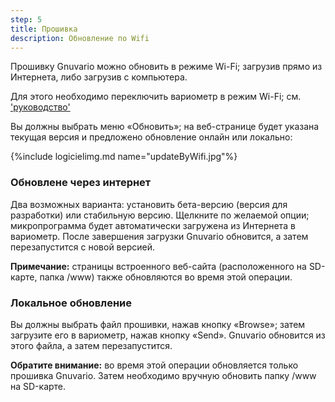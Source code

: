 ```yaml
---
step: 5
title: Прошивка
description: Обновление по Wifi
---
```


Прошивку Gnuvario можно обновить в режиме Wi-Fi; загрузив прямо из Интернета, либо загрузив с компьютера.

Для этого необходимо переключить вариометр в режим Wi-Fi; см. ['руководство']({{site.baseurl}}/manuel/wifi.html)

Вы должны выбрать меню «Обновить»; на веб-странице будет указана текущая версия и предложено обновление онлайн или локально:

{%include logicielimg.md name="updateByWifi.jpg"%}

### Обновлене через интернет

Два возможных варианта: установить бета-версию (версия для разработки) или стабильную версию. Щелкните по желаемой опции; микропрограмма будет автоматически загружена из Интернета в вариометр. После завершения загрузки Gnuvario обновится, а затем перезапустится с новой версией.

**Примечание:** страницы встроенного веб-сайта (расположенного на SD-карте, папка /www) также обновляются во время этой операции.

### Локальное обновление

Вы должны выбрать файл прошивки, нажав кнопку «Browse»; затем загрузите его в вариометр, нажав кнопку «Send». Gnuvario обновится из этого файла, а затем перезапустится.

**Обратите внимание:** во время этой операции обновляется только прошивка Gnuvario. Затем необходимо вручную обновить папку /www на SD-карте.
